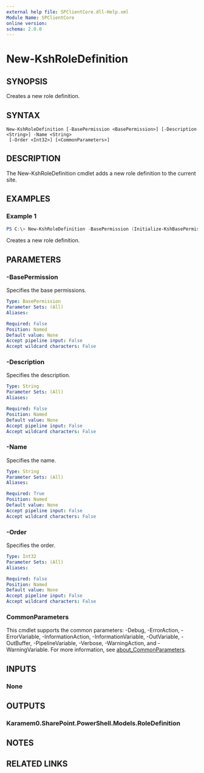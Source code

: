 ```yaml
---
external help file: SPClientCore.dll-Help.xml
Module Name: SPClientCore
online version:
schema: 2.0.0
---
```


# New-KshRoleDefinition

## SYNOPSIS
Creates a new role definition.

## SYNTAX

```
New-KshRoleDefinition [-BasePermission <BasePermission>] [-Description <String>] -Name <String>
 [-Order <Int32>] [<CommonParameters>]
```

## DESCRIPTION
The New-KshRoleDefinition cmdlet adds a new role definition to the current site.

## EXAMPLES

### Example 1
```powershell
PS C:\> New-KshRoleDefinition -BasePermission (Initialize-KshBasePermission -Permission 'ViewListItems') -Name 'Viewer'
```

Creates a new role definition.

## PARAMETERS

### -BasePermission
Specifies the base permissions.

```yaml
Type: BasePermission
Parameter Sets: (All)
Aliases:

Required: False
Position: Named
Default value: None
Accept pipeline input: False
Accept wildcard characters: False
```

### -Description
Specifies the description.

```yaml
Type: String
Parameter Sets: (All)
Aliases:

Required: False
Position: Named
Default value: None
Accept pipeline input: False
Accept wildcard characters: False
```

### -Name
Specifies the name.

```yaml
Type: String
Parameter Sets: (All)
Aliases:

Required: True
Position: Named
Default value: None
Accept pipeline input: False
Accept wildcard characters: False
```

### -Order
Specifies the order.

```yaml
Type: Int32
Parameter Sets: (All)
Aliases:

Required: False
Position: Named
Default value: None
Accept pipeline input: False
Accept wildcard characters: False
```

### CommonParameters
This cmdlet supports the common parameters: -Debug, -ErrorAction, -ErrorVariable, -InformationAction, -InformationVariable, -OutVariable, -OutBuffer, -PipelineVariable, -Verbose, -WarningAction, and -WarningVariable. For more information, see [about_CommonParameters](http://go.microsoft.com/fwlink/?LinkID=113216).

## INPUTS

### None

## OUTPUTS

### Karamem0.SharePoint.PowerShell.Models.RoleDefinition

## NOTES

## RELATED LINKS
